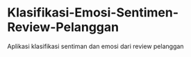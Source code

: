 # Klasifikasi-Emosi-Sentimen-Review-Pelanggan
Aplikasi klasifikasi sentiman dan emosi dari review pelanggan
